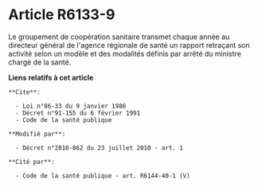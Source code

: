 # Article R6133-9

Le groupement de coopération sanitaire transmet chaque année au directeur général de l'agence régionale de santé un rapport
retraçant son activité selon un modèle et des modalités définis par arrêté du ministre chargé de la santé.

**Liens relatifs à cet article**

	**Cite**:

	  - Loi n°86-33 du 9 janvier 1986
	  - Décret n°91-155 du 6 février 1991
	  - Code de la santé publique

	**Modifié par**:

	  - Décret n°2010-862 du 23 juillet 2010 - art. 1

	**Cité par**:

	  - Code de la santé publique - art. R6144-40-1 (V)
